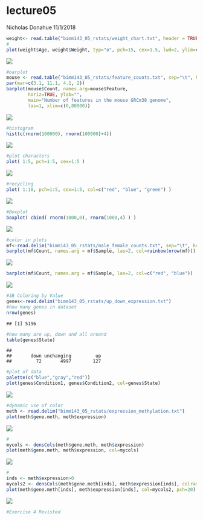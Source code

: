 lecture05
================
Nicholas Donahue
11/1/2018

``` r
weight<- read.table("bimm143_05_rstats/weight_chart.txt", header = TRUE)
#
plot(weight$Age, weight$Weight, typ="o", pch=15, cex=1.5, lwd=2, ylim=c(2,10), xlab="Age (months)", ylab="Weight (kg)", main="Baby weight with age") 
```

![](rmarkdown_lecture_5_files/figure-markdown_github/unnamed-chunk-1-1.png)

``` r
#barplot
mouse <- read.table("bimm143_05_rstats/feature_counts.txt", sep="\t", header=TRUE)
par(mar=c(3.1, 11.1, 4.1, 2))
barplot(mouse$Count, names.arg=mouse$Feature, 
        horiz=TRUE, ylab="", 
        main="Number of features in the mouse GRCm38 genome", 
        las=1, xlim=c(0,80000))
```

![](rmarkdown_lecture_5_files/figure-markdown_github/unnamed-chunk-1-2.png)

``` r
#histogram
hist(c(rnorm(100000), rnorm(100000)+4))
```

![](rmarkdown_lecture_5_files/figure-markdown_github/unnamed-chunk-1-3.png)

``` r
#plot characters
plot( 1:5, pch=1:5, cex=1:5 )
```

![](rmarkdown_lecture_5_files/figure-markdown_github/unnamed-chunk-1-4.png)

``` r
#recycling
plot( 1:10, pch=1:5, cex=1:5, col=c("red", "blue", "green") )
```

![](rmarkdown_lecture_5_files/figure-markdown_github/unnamed-chunk-1-5.png)

``` r
#Boxplot
boxplot( cbind( rnorm(1000,0), rnorm(1000,4) ) )
```

![](rmarkdown_lecture_5_files/figure-markdown_github/unnamed-chunk-1-6.png)

``` r
#color in plots
mf<-read.delim("bimm143_05_rstats/male_female_counts.txt", sep="\t", header=TRUE)
barplot(mf$Count, names.arg = mf$Sample, las=2, col=rainbow(nrow(mf)))
```

![](rmarkdown_lecture_5_files/figure-markdown_github/unnamed-chunk-1-7.png)

``` r
barplot(mf$Count, names.arg = mf$Sample, las=2, col=c("red", "blue"))
```

![](rmarkdown_lecture_5_files/figure-markdown_github/unnamed-chunk-1-8.png)

``` r
#3B Coloring by Value
genes<-read.delim("bimm143_05_rstats/up_down_expression.txt")
#how many genes in dataset
nrow(genes)
```

    ## [1] 5196

``` r
#how many are up, down and all around
table(genes$State)
```

    ## 
    ##       down unchanging         up 
    ##         72       4997        127

``` r
#plot of data
palette(c("blue","gray","red"))
plot(genes$Condition1, genes$Condition2, col=genes$State)
```

![](rmarkdown_lecture_5_files/figure-markdown_github/unnamed-chunk-1-9.png)

``` r
#dynamic use of color
meth <- read.delim("bimm143_05_rstats/expression_methylation.txt")
plot(meth$gene.meth, meth$expression)
```

![](rmarkdown_lecture_5_files/figure-markdown_github/unnamed-chunk-1-10.png)

``` r
#
mycols <- densCols(meth$gene.meth, meth$expression)
plot(meth$gene.meth, meth$expression, col=mycols)
```

![](rmarkdown_lecture_5_files/figure-markdown_github/unnamed-chunk-1-11.png)

``` r
#
inds <- meth$expression>0
mycols2 <- densCols(meth$gene.meth[inds], meth$expression[inds], colramp = colorRampPalette(c("blue2", "green2", "red2", "yellow")))
plot(meth$gene.meth[inds], meth$expression[inds], col=mycols2, pch=20)
```

![](rmarkdown_lecture_5_files/figure-markdown_github/unnamed-chunk-1-12.png)

``` r
#Exercise 4 Revisted
```
